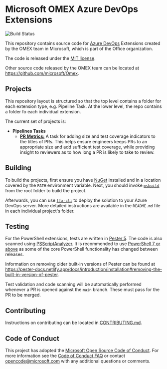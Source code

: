 # Microsoft OMEX Azure DevOps Extensions

![Build Status](https://github.com/microsoft/OMEX-Azure-DevOps-Extensions/workflows/Build/badge.svg)

This repository contains source code for
[Azure DevOps](https://azure.microsoft.com/services/devops/) Extensions created
by the OMEX team in Microsoft, which is part of the Office organization.

The code is released under the [MIT license](LICENSE.txt).

Other source code released by the OMEX team can be located at
<https://github.com/microsoft/Omex>.

## Projects

This repository layout is structured so that the top level contains a folder
for each extension type, e.g. Pipeline Task. At the lower level, the repo
contains a folder fo each individual extension.

The current set of projects is:

- **Pipelines Tasks**
  - [**PR Metrics:**](PipelinesTasks/PRMetrics/README.md) A task for adding size
    and test coverage indicators to the titles of PRs. This helps ensure
    engineers keeps PRs to an appropriate size and add sufficient test coverage,
    while providing insight to reviewers as to how long a PR is likely to take
    to review.

## Building

To build the projects, first ensure you have
[NuGet](https://docs.microsoft.com/nuget/reference/nuget-exe-cli-reference)
installed and in a location covered by the `PATH` environment variable. Next,
you should invoke
[`msbuild`](https://docs.microsoft.com/visualstudio/msbuild/msbuild) from the
root folder to build the project.

Afterwards, you can use [`tfx-cli`](https://github.com/microsoft/tfs-cli) to
deploy the solution to your Azure DevOps server. More detailed instructions are
available in the `README.md` file in each individual project's folder.

## Testing

For the PowerShell extensions, tests are written in
[Pester 5](https://github.com/pester/Pester). The code is also scanned using
[PSScriptAnalyzer](https://github.com/PowerShell/PSScriptAnalyzer). It is
recommended to use
[PowerShell 7 or above](https://github.com/PowerShell/PowerShell) as some of the
core PowerShell functionality has changed between releases.

Information on removing older built-in versions of Pester can be found at
<https://pester-docs.netlify.app/docs/introduction/installation#removing-the-built-in-version-of-pester>.

Test validation and code scanning will be automatically performed whenever a
PR is opened against the `main` branch. These must pass for the PR to be merged.

## Contributing

Instructions on contributing can be located in
[CONTRIBUTING.md](CONTRIBUTING.md).

## Code of Conduct

This project has adopted the
[Microsoft Open Source Code of Conduct](https://opensource.microsoft.com/codeofconduct/).
For more information see the
[Code of Conduct FAQ](https://opensource.microsoft.com/codeofconduct/faq/) or
contact [opencode@microsoft.com](mailto:opencode@microsoft.com) with any
additional questions or comments.
